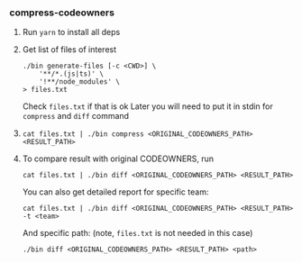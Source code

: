 ### compress-codeowners

1. Run `yarn` to install all deps
2. Get list of files of interest
    ```shell
    ./bin generate-files [-c <CWD>] \
        '**/*.(js|ts)' \
        '!**/node_modules' \
    > files.txt
    ```
    Check `files.txt` if that is ok
    Later you will need to put it in stdin for `compress` and `diff` command
3. ```shell
   cat files.txt | ./bin compress <ORIGINAL_CODEOWNERS_PATH> <RESULT_PATH>
   ```
4. To compare result with original CODEOWNERS, run

    ```shell
    cat files.txt | ./bin diff <ORIGINAL_CODEOWNERS_PATH> <RESULT_PATH>
    ```

    You can also get detailed report for specific team:

    ```shell
    cat files.txt | ./bin diff <ORIGINAL_CODEOWNERS_PATH> <RESULT_PATH> -t <team>
    ```

    And specific path:
    (note, `files.txt` is not needed in this case)

    ```shell
    ./bin diff <ORIGINAL_CODEOWNERS_PATH> <RESULT_PATH> <path>
    ```
